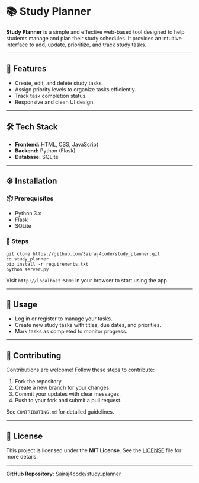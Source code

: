 <!DOCTYPE html>
<html lang="en">
<head>
  <meta charset="UTF-8">
  <meta name="viewport" content="width=device-width, initial-scale=1.0">

  <h1>📚 Study Planner</h1>

  <p><strong>Study Planner</strong> is a simple and effective web-based tool designed to help students manage and plan their study schedules. It provides an intuitive interface to add, update, prioritize, and track study tasks.</p>

  <hr>

  <h2>🚀 Features</h2>
  <ul>
    <li>Create, edit, and delete study tasks.</li>
    <li>Assign priority levels to organize tasks efficiently.</li>
    <li>Track task completion status.</li>
    <li>Responsive and clean UI design.</li>
  </ul>

  <hr>

  <h2>🛠️ Tech Stack</h2>
  <ul>
    <li><strong>Frontend:</strong> HTML, CSS, JavaScript</li>
    <li><strong>Backend:</strong> Python (Flask)</li>
    <li><strong>Database:</strong> SQLite</li>
  </ul>

  <hr>

  <h2>⚙️ Installation</h2>

  <h3>📦 Prerequisites</h3>
  <ul>
    <li>Python 3.x</li>
    <li>Flask</li>
    <li>SQLite</li>
  </ul>

  <h3>🔧 Steps</h3>
  <pre><code>git clone https://github.com/Sairaj4code/study_planner.git
cd study_planner
pip install -r requirements.txt
python server.py</code></pre>

  <p>Visit <code>http://localhost:5000</code> in your browser to start using the app.</p>

  <hr>

  <h2>👤 Usage</h2>
  <ul>
    <li>Log in or register to manage your tasks.</li>
    <li>Create new study tasks with titles, due dates, and priorities.</li>
    <li>Mark tasks as completed to monitor progress.</li>
  </ul>

  <hr>

  <h2>🤝 Contributing</h2>
  <p>Contributions are welcome! Follow these steps to contribute:</p>
  <ol>
    <li>Fork the repository.</li>
    <li>Create a new branch for your changes.</li>
    <li>Commit your updates with clear messages.</li>
    <li>Push to your fork and submit a pull request.</li>
  </ol>

  <p>See <code>CONTRIBUTING.md</code> for detailed guidelines.</p>

  <hr>

  <h2>📄 License</h2>
  <p>This project is licensed under the <strong>MIT License</strong>. See the <a href="LICENSE">LICENSE</a> file for more details.</p>

  <hr>

  <p><strong>GitHub Repository:</strong> <a href="https://github.com/Sairaj4code/study_planner" target="_blank" rel="noopener noreferrer">Sairaj4code/study_planner</a></p>

</body>
</html>
